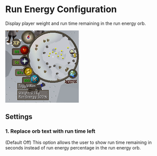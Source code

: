 # Run Energy Configuration
Display player weight and run time remaining in the run energy orb.

![Run energy info](img/run-energy/run_energy_example.png)

## Settings
### 1. Replace orb text with run time left
(Default Off) This option allows the user to show run time remaining in seconds instead of run energy percentage in the run energy orb.
